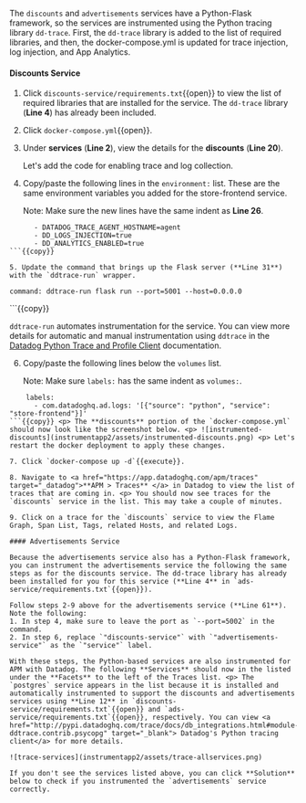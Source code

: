 The `discounts` and `advertisements` services have a Python-Flask framework, so the services are instrumented using the Python tracing library `dd-trace`. First, the `dd-trace` library is added to the list of required libraries, and then, the docker-compose.yml is updated for trace injection, log injection, and App Analytics.

#### Discounts Service

1. Click `discounts-service/requirements.txt`{{open}} to view the list of required libraries that are installed for the service. The `dd-trace` library (**Line 4**) has already been included.

2. Click `docker-compose.yml`{{open}}. 

3. Under **services** (**Line 2**), view the details for the **discounts** (**Line 20**). <p> Let's add the code for enabling trace and log collection.

4. Copy/paste the following lines in the `environment:` list. These are the same environment variables you added for the store-frontend service. <p> Note: Make sure the new lines have the same indent as **Line 26**.
```
      - DATADOG_TRACE_AGENT_HOSTNAME=agent
      - DD_LOGS_INJECTION=true
      - DD_ANALYTICS_ENABLED=true
```{{copy}}

5. Update the command that brings up the Flask server (**Line 31**) with the `ddtrace-run` wrapper. 
```
    command: ddtrace-run flask run --port=5001 --host=0.0.0.0
```{{copy}} <p> `ddtrace-run` automates instrumentation for the service. You can view more details for automatic and manual instrumentation using `ddtrace` in the <a href="http://pypi.datadoghq.com/trace/docs/web_integrations.html#flask" target="_blank">Datadog Python Trace and Profile Client</a> documentation. 

6. Copy/paste the following lines below the `volumes` list. <p> Note: Make sure `labels:` has the same indent as `volumes:`. 
```
    labels:
      - com.datadoghq.ad.logs: '[{"source": "python", "service": "store-frontend"}]'
```{{copy}} <p> The **discounts** portion of the `docker-compose.yml` should now look like the screenshot below. <p> ![instrumented-discounts](instrumentapp2/assets/instrumented-discounts.png) <p> Let's restart the docker deployment to apply these changes.

7. Click `docker-compose up -d`{{execute}}.

8. Navigate to <a href="https://app.datadoghq.com/apm/traces" target="_datadog">**APM > Traces** </a> in Datadog to view the list of traces that are coming in. <p> You should now see traces for the `discounts` service in the list. This may take a couple of minutes.

9. Click on a trace for the `discounts` service to view the Flame Graph, Span List, Tags, related Hosts, and related Logs.

#### Advertisements Service

Because the advertisements service also has a Python-Flask framework, you can instrument the advertisements service the following the same steps as for the discounts service. The dd-trace library has already been installed for you for this service (**Line 4** in `ads-service/requirements.txt`{{open}}).

Follow steps 2-9 above for the advertisements service (**Line 61**). Note the following:
1. In step 4, make sure to leave the port as `--port=5002` in the command. 
2. In step 6, replace `"discounts-service"` with `"advertisements-service"` as the `"service"` label.

With these steps, the Python-based services are also instrumented for APM with Datadog. The following **Services** should now in the listed under the **Facets** to the left of the Traces list. <p> The `postgres` service appears in the list because it is installed and automatically instrumented to support the discounts and advertisements services using **Line 12** in `discounts-service/requirements.txt`{{open}} and `ads-service/requirements.txt`{{open}}, respectively. You can view <a href="http://pypi.datadoghq.com/trace/docs/db_integrations.html#module-ddtrace.contrib.psycopg" target="_blank"> Datadog's Python tracing client</a> for more details. 

![trace-services](instrumentapp2/assets/trace-allservices.png)

If you don't see the services listed above, you can click **Solution** below to check if you instrumented the `advertisements` service correctly.